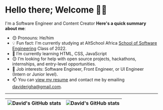 # Hello there; Welcome 👋🏾


I'm a Software Engineer and Content Creator
**Here's a quick summary about me**:

- 😊 Pronouns: He/him
- 💡 Fun fact: I'm currently studying at AltSchool Africa [School of Software Engineering](https://altschoolafrica.com/schools/engineering) Class of 2022.
- 🌱 I’m currently learning HTML, CSS, JavaScript
- 😊 I’m looking for help with open source projects, hackathons, internships, and entry-level opportunities.
- 💼 Job interests: Software Engineer, Front Engineer, or UI Engineer (Intern or Junior level).
- 📫 You can [view my resume](#) and contact me by emailing daviderigha@gmail.com.

---

| <img align="center" src="https://github-readme-stats.vercel.app/api?username=DavidErigha&show_icons=true&include_all_commits=true&hide_border=true" alt="David's GitHub stats" /> | <img align="center" src="https://github-readme-stats.vercel.app/api/top-langs/?username=daviderigha&langs_count=8&layout=compact&hide_border=true" alt="David's GitHub stats" /> |
| ------------- | ------------- |
